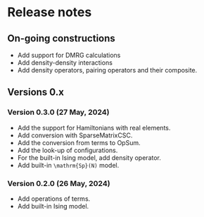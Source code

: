 # Release notes 

## On-going constructions 

- Add support for DMRG calculations 
- Add density-density interactions
- Add density operators, pairing operators and their composite. 

## Versions 0.x

### Version 0.3.0 (27 May, 2024)

- Add the support for Hamiltonians with real elements. 
- Add conversion with SparseMatrixCSC. 
- Add the conversion from terms to OpSum.
- Add the look-up of configurations. 
- For the built-in Ising model, add density operator.
- Add built-in ``\mathrm{Sp}(N)`` model. 

### Version 0.2.0 (26 May, 2024)

- Add operations of terms.
- Add built-in Ising model. 